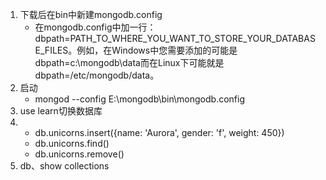 1. 下载后在bin中新建mongodb.config
	- 在mongodb.config中加一行：dbpath=PATH_TO_WHERE_YOU_WANT_TO_STORE_YOUR_DATABASE_FILES。例如，在Windows中您需要添加的可能是dbpath=c:\mongodb\data而在Linux下可能就是dbpath=/etc/mongodb/data。
2. 启动
	- mongod --config E:\mongodb\bin\mongodb.config
3. use learn切换数据库
4. 
	- db.unicorns.insert({name: 'Aurora', gender: 'f', weight: 450})
	- db.unicorns.find()
	- db.unicorns.remove()
5. db、show collections
